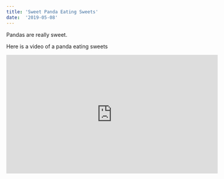 ```yaml
---
title: 'Sweet Panda Eating Sweets'
date:  '2019-05-08'
---
```


Pandas are really sweet.

Here is a video of a panda eating sweets

<iframe width="560" height="315" src="https://www.youtube.com/embed/4n0xNbfJLR8" frameborder="0" allowfullscreen></iframe>